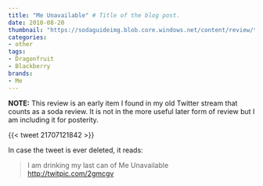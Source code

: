 ```yaml
---
title: "Me Unavailable" # Title of the blog post.
date: 2010-08-20
thumbnail: "https://sodaguideimg.blob.core.windows.net/content/review/thumbs/me-unavailable.jpg"
categories:
- other
tags:
- Dragonfruit
- Blackberry
brands:
- Me
---
```


**NOTE:** This review is an early item I found in my old Twitter stream that counts as a soda review. It is not in the more useful later form of review but I am including it for posterity.

{{< tweet 21707121842 >}}

In case the tweet is ever deleted, it reads:
> I am drinking my last can of Me Unavailable http://twitpic.com/2gmcgv